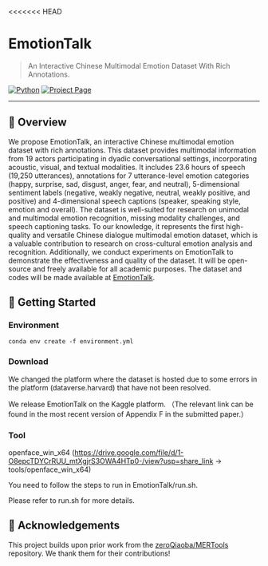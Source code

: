 <<<<<<< HEAD


# EmotionTalk 

> An Interactive Chinese Multimodal Emotion Dataset With Rich Annotations.

[![Python](https://img.shields.io/badge/python-3.9+-blue.svg)]()
[![Project Page](https://img.shields.io/badge/Project-Website-blue.svg)](https://github.com/NKU-HLT/EmotionTalk)

---


## 📖 Overview

We propose EmotionTalk, an interactive Chinese multimodal emotion dataset with rich annotations. This dataset provides multimodal information from 19 actors participating in dyadic conversational settings, incorporating acoustic, visual, and textual modalities. It includes 23.6 hours of speech (19,250 utterances), annotations for 7 utterance-level emotion categories (happy, surprise, sad, disgust, anger, fear, and neutral), 5-dimensional sentiment labels (negative, weakly negative, neutral, weakly positive, and positive) and 4-dimensional speech captions (speaker, speaking style, emotion and overall). The dataset is well-suited for research on unimodal and multimodal emotion recognition, missing modality challenges, and speech captioning tasks. To our knowledge, it represents the first high-quality and versatile Chinese dialogue multimodal emotion dataset, which is a valuable contribution to research on cross-cultural emotion analysis and recognition. Additionally, we conduct experiments on EmotionTalk to demonstrate the effectiveness and quality of the dataset. It will be open-source and freely available for all academic purposes. The dataset and codes will be made available at [EmotionTalk](https://github.com/NKU-HLT/EmotionTalk).

## 🚀 Getting Started
### Environment

```shell
conda env create -f environment.yml
```

### Download
We changed the platform where the dataset is hosted due to some errors in the platform (dataverse.harvard) that have not been resolved. 

We release EmotionTalk on the Kaggle platform. （The relevant link can be found in the most recent version of Appendix F in the submitted paper.）

### Tool
openface_win_x64  (https://drive.google.com/file/d/1-O8epcTDYCrRUU_mtXgjrS3OWA4HTp0-/view?usp=share_link  -> tools/openface_win_x64)

You need to follow the steps to run in EmotionTalk/run.sh. 

Please refer to run.sh for more details.

## 🙏 Acknowledgements

This project builds upon prior work from the [zeroQiaoba/MERTools](https://github.com/zeroQiaoba/MERTools) repository. We thank them for their contributions! 
